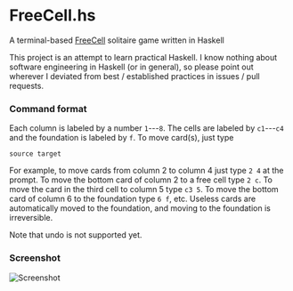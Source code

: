 # FreeCell.hs
A terminal-based [FreeCell] solitaire game written in Haskell

[FreeCell]: https://en.wikipedia.org/wiki/FreeCell

This project is an attempt to learn practical Haskell.  I know nothing about software engineering in Haskell (or in general), so please point out wherever I deviated from best / established practices in issues / pull requests.

### Command format

Each column is labeled by a number `1`---`8`.  The cells are labeled by `c1`---`c4` and the foundation is labeled by `f`.  To move card(s), just type

`source target`

For example, to move cards from column 2 to column 4 just type `2 4` at the prompt.  To move the bottom card of column 2 to a free cell type `2 c`.  To move the card in the third cell to column 5 type `c3 5`.  To move the bottom card of column 6 to the foundation type `6 f`, etc. Useless cards are automatically moved to the foundation, and moving to the foundation is irreversible.

Note that undo is not supported yet.

### Screenshot

![Screenshot](https://user-images.githubusercontent.com/3627229/91636380-9a86a080-ea32-11ea-9d53-3cb139cf1a03.png)
